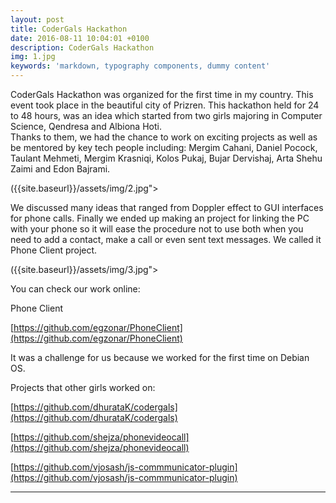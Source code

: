 ```yaml
---
layout: post
title: CoderGals Hackathon
date: 2016-08-11 10:04:01 +0100
description: CoderGals Hackathon
img: 1.jpg
keywords: 'markdown, typography components, dummy content'
---
```


CoderGals Hackathon was organized for the first time in my country. This event took place in the beautiful city of Prizren. 
This hackathon held for 24 to 48 hours, was an idea which started from two girls majoring in Computer Science, Qendresa and Albiona Hoti.  
Thanks to them, we had the chance to work on exciting projects as well as be mentored by key tech people including: Mergim Cahani, Daniel Pocock, Taulant Mehmeti, Mergim Krasniqi, Kolos Pukaj, Bujar Dervishaj, Arta Shehu Zaimi and Edon Bajrami.

({{site.baseurl}}/assets/img/2.jpg">

We discussed many ideas that ranged from Doppler effect to GUI interfaces for phone calls. Finally we ended up making an project for linking the PC with your phone so it will ease the procedure not to use both when you need to add a contact, make a call or even sent text messages. We called it Phone Client project. 


({{site.baseurl}}/assets/img/3.jpg">

You can check our work online:

Phone Client 

[https://github.com/egzonar/PhoneClient](https://github.com/egzonar/PhoneClient)

It was a challenge for us because we worked for the first time on Debian OS.

Projects that other girls worked on: 

[https://github.com/dhurataK/codergals](https://github.com/dhurataK/codergals)

[https://github.com/shejza/phonevideocall](https://github.com/shejza/phonevideocall)

[https://github.com/vjosash/js-commmunicator-plugin](https://github.com/vjosash/js-commmunicator-plugin) 

-------------------------------------------------------------------------------------------------------------------
